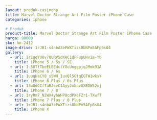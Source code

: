 ```yaml
---
layout: produk-casinghp
title: Marvel Doctor Strange Art Film Poster iPhone Case
categories: iphone

# Produk
product-title: Marvel Doctor Strange Art Film Poster iPhone Case
harga: 90000
sku: hn-2412
image-drive: 1rJB1-s4nbA3ePWXTizs0bNPm5AFp6s04
gallery:
  - url: 1r1gqYU0v70URV5dKHC1dFFupUHvia-Yb
    title: iPhone 5 / 5s / SE
  - url: 1-5UTfTkeELEEdctYOcUnggpjqJMmk91A
    title: iPhone 6 / 6s
  - url: 1uuqHaCY8_s5WH_IuvQl5GtqEGTW1wksY
    title: iPhone 6 Plus / 6s Plus
  - url: 13wOdCCfTaRJcvC1AyyJobnvUXBOW52nj
    title: iPhone 7 / 8
  - url: 1ryRm7_N2WX4ybWHP8cdPXeFZr1-TXwfT
    title: iPhone 7 Plus / 8 Plus
  - url: 1rJB1-s4nbA3ePWXTizs0bNPm5AFp6s04
    title: iPhone X
---
```

